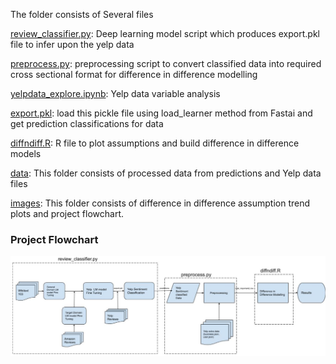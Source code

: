 The folder consists of Several files

[review_classifier.py](review_classifier.py): Deep learning model script which produces export.pkl file to infer upon the yelp data

[preprocess.py](preprocess.py): preprocessing script to convert classified data into required cross sectional format for difference in difference modelling 

[yelpdata_explore.ipynb](yelpdata_explore.ipynb): Yelp data variable analysis

[export.pkl](export.pkl): load this pickle file using load_learner method from Fastai and get prediction classifications for data 

[diffndiff.R](diffndiff.R): R file to plot assumptions and build difference in difference models

[data](/data/): This folder consists of processed data from predictions and Yelp data files

[images](/images/): This folder consists of difference in difference assumption trend plots and project flowchart.

### Project Flowchart

<img src="images/flowchartlarge.JPG" width="800">

